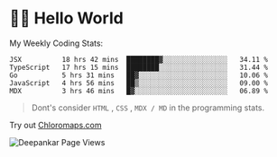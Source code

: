 # 👋🏽 Hello World 

<!--![Deepankar's github stats](https://github-readme-stats.vercel.app/api?username=Deep-Codes&count_private=true&show_icons=true&theme=radical)-->
My Weekly Coding Stats:

<!--START_SECTION:waka-->
```text
JSX          18 hrs 42 mins  ████████▓░░░░░░░░░░░░░░░░   34.11 % 
TypeScript   17 hrs 15 mins  ████████░░░░░░░░░░░░░░░░░   31.44 % 
Go           5 hrs 31 mins   ██▓░░░░░░░░░░░░░░░░░░░░░░   10.06 % 
JavaScript   4 hrs 56 mins   ██▒░░░░░░░░░░░░░░░░░░░░░░   09.00 % 
MDX          3 hrs 46 mins   █▓░░░░░░░░░░░░░░░░░░░░░░░   06.89 % 
```
<!--END_SECTION:waka-->

> Dont's consider `HTML` , `CSS` , `MDX / MD` in the programming stats.

Try out [Chloromaps.com](https://www.chloromaps.com/)

<p align="left"> <img src="https://komarev.com/ghpvc/?username=Deep-Codes&label=Views&color=blue&style=plastic" alt="Deepankar Page Views" /> </p>
